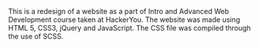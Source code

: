 This is a redesign of a website as a part of Intro and Advanced Web Development course taken at HackerYou. 
The website was made using HTML 5, CSS3, jQuery and JavaScript.
The CSS file was compiled through the use of SCSS.
